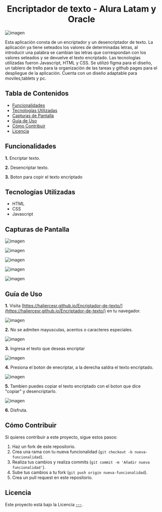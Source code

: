 

<h1 align="center">Encriptador de texto - Alura Latam y Oracle</h1>

![imagen](https://github.com/user-attachments/assets/d9361e67-a57a-4b4b-8862-03d1fcb9fe49)

Esta aplicación consta de un encriptador y un desencriptador de texto. La aplicación ya tiene seteados los valores de determinadas letras, al introducir una palabra se cambian las letras que correspondan con los valores seteados y se devuelve el texto encriptado. Las tecnologías utilizadas fueron Javascript, HTML y CSS.
Se utilizó figma para el diseño, un tablero de trello para la organización de las tareas y github pages para el despliegue de la aplicación. 
Cuenta con un diseño adaptable para moviles,tablets y pc.

## Tabla de Contenidos

- [Funcionalidades](#funcionalidades)
- [Tecnologías Utilizadas](#tecnologías-utilizadas)
- [Capturas de Pantalla](#capturas-de-pantalla)
- [Guía de Uso](#guía-de-uso)
- [Cómo Contribuir](#cómo-contribuir)
- [Licencia](#licencia)

## Funcionalidades

**1.** Encriptar texto.

**2.** Desencriptar texto.

**3.** Boton para copir el texto encriptado


## Tecnologías Utilizadas

- HTML
- CSS
- Javascript

## Capturas de Pantalla

![imagen](https://github.com/user-attachments/assets/9e5636b9-adf6-4357-8196-92073023bd65)

![imagen](https://github.com/user-attachments/assets/ed5ee479-acf8-4f9a-81fa-35a8d17c1b91)

![imagen](https://github.com/user-attachments/assets/91a04581-8a33-498a-8afd-ebd70d8d18d0)

![imagen](https://github.com/user-attachments/assets/f9409113-207b-4f76-9b54-4fbe0f46b067)

![imagen](https://github.com/user-attachments/assets/ccbd41da-cdeb-4a68-a61c-bfb0a5542482)



## Guía de Uso

**1.** Visita [https://haliercesr.github.io/Encriptador-de-texto/](https://haliercesr.github.io/Encriptador-de-texto/) en tu navegador.

![imagen](https://github.com/user-attachments/assets/3918030a-1d13-47a2-9586-357e6caa6f4e)

**2.** No se admiten mayusculas, acentos o caracteres especiales.

![imagen](https://github.com/user-attachments/assets/e0a4b922-b344-4e3b-8263-e2fc8915c300)

**3.** Ingresa el texto que deseas encriptar

![imagen](https://github.com/user-attachments/assets/604a6267-bda5-4047-8f46-647f9456284f)

**4.** Presiona el boton de enecriptar, a la derecha saldra el texto encriptado.

![imagen](https://github.com/user-attachments/assets/34b6050f-7c70-4778-b901-fa282836f7e8)

**5.** Tambien puedes copiar el texto encriptado con el boton que dice "copiar" y desencriptarlo.

![imagen](https://github.com/user-attachments/assets/62639302-8888-4a9b-959d-05f3a792c762)

**6.** Disfruta.

## Cómo Contribuir

Si quieres contribuir a este proyecto, sigue estos pasos:

1. Haz un fork de este repositorio.
2. Crea una rama con tu nueva funcionalidad (`git checkout -b nueva-funcionalidad`).
3. Realiza tus cambios y realiza commits (`git commit -m 'Añadir nueva funcionalidad'`).
4. Sube tus cambios a tu fork (`git push origin nueva-funcionalidad`).
5. Crea un pull request en este repositorio.

## Licencia

Este proyecto está bajo la Licencia [---](----).
